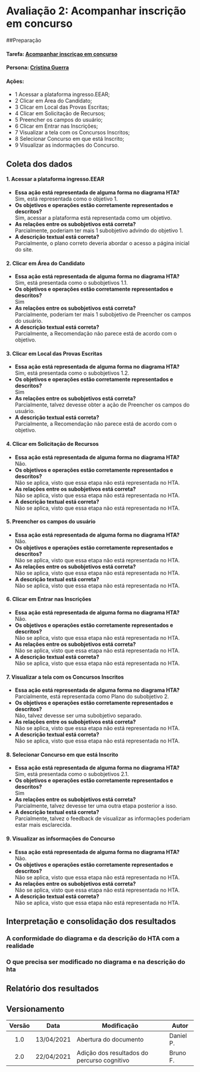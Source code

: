 # Avaliação 2: Acompanhar inscrição em concurso

##Preparação
#### Tarefa: [Acompanhar inscriçao em concurso](../../../../analise-de-requisitos/analise-de-tarefas/#acompanhar-inscricao-em-concurso)
#### Persona: [Cristina Guerra](../../../../analise-de-requisitos/personas/#cristina-guerra)

#### Ações:
- 1 Acessar a plataforma ingresso.EEAR;
- 2 Clicar em Área do Candidato;
- 3 Clicar em Local das Provas Escritas;
- 4 Clicar em Solicitação de Recursos;
- 5 Preencher os campos do usuário;
- 6 Clicar em Entrar nas Inscrições;
- 7 Visualizar a tela com os Concursos Inscritos;
- 8 Selecionar Concurso em que está Inscrito;
- 9 Visualizar as indormações do Concurso.

## Coleta dos dados

#### 1. Acessar a plataforma ingresso.EEAR
- **Essa ação está representada de alguma forma no diagrama HTA?**<br> Sim, está representada como o objetivo 1.
- **Os objetivos e operações estão corretamente representados e descritos?**<br> Sim, acessar a plataforma está representada como um objetivo.
- **As relações entre os subobjetivos está correta?**<br> Parcialmente, poderiam ter mais 1 subobjetivo advindo do objetivo 1.
- **A descrição textual está correta?**<br> Parcialmente, o plano correto deveria abordar o acesso a página inicial do site. 

#### 2. Clicar em Área do Candidato
- **Essa ação está representada de alguma forma no diagrama HTA?**<br> Sim, está presentada como o subobjetivos 1.1.
- **Os objetivos e operações estão corretamente representados e descritos?**<br> Sim
- **As relações entre os subobjetivos está correta?**<br> Parcialmente, poderiam ter mais 1 subobjetivo de Preencher os campos do usuário.
- **A descrição textual está correta?**<br> Parcialmente, a Recomendação não parece está de acordo com o objetivo. 

#### 3. Clicar em Local das Provas Escritas
- **Essa ação está representada de alguma forma no diagrama HTA?**<br> Sim, está presentada como o subobjetivos 1.2.
- **Os objetivos e operações estão corretamente representados e descritos?**<br> Sim
- **As relações entre os subobjetivos está correta?**<br> Parcialmente, talvez devesse obter a ação de Preencher os campos do usuário.
- **A descrição textual está correta?**<br> Parcialmente, a Recomendação não parece está de acordo com o objetivo. 

#### 4. Clicar em Solicitação de Recursos
- **Essa ação está representada de alguma forma no diagrama HTA?**<br> Não.
- **Os objetivos e operações estão corretamente representados e descritos?**<br> Não se aplica, visto que essa etapa não está representada no HTA.
- **As relações entre os subobjetivos está correta?**<br> Não se aplica, visto que essa etapa não está representada no HTA.
- **A descrição textual está correta?**<br> Não se aplica, visto que essa etapa não está representada no HTA.

#### 5. Preencher os campos do usuário
- **Essa ação está representada de alguma forma no diagrama HTA?**<br> Não.
- **Os objetivos e operações estão corretamente representados e descritos?**<br> Não se aplica, visto que essa etapa não está representada no HTA.
- **As relações entre os subobjetivos está correta?**<br> Não se aplica, visto que essa etapa não está representada no HTA.
- **A descrição textual está correta?**<br> Não se aplica, visto que essa etapa não está representada no HTA.

#### 6. Clicar em Entrar nas Inscrições
- **Essa ação está representada de alguma forma no diagrama HTA?**<br> Não.
- **Os objetivos e operações estão corretamente representados e descritos?**<br> Não se aplica, visto que essa etapa não está representada no HTA.
- **As relações entre os subobjetivos está correta?**<br> Não se aplica, visto que essa etapa não está representada no HTA.
- **A descrição textual está correta?**<br> Não se aplica, visto que essa etapa não está representada no HTA.


#### 7. Visualizar a tela com os Concursos Inscritos
- **Essa ação está representada de alguma forma no diagrama HTA?**<br> Parcialmente, está representada como Plano do subobjetivo 2.
- **Os objetivos e operações estão corretamente representados e descritos?**<br> Não, talvez devesse ser uma subobjetivo separado.
- **As relações entre os subobjetivos está correta?**<br> Não se aplica, visto que essa etapa não está representada no HTA.
- **A descrição textual está correta?**<br> Não se aplica, visto que essa etapa não está representada no HTA.


#### 8. Selecionar Concurso em que está Inscrito
- **Essa ação está representada de alguma forma no diagrama HTA?**<br> Sim, está presentada como o subobjetivos 2.1.
- **Os objetivos e operações estão corretamente representados e descritos?**<br> Sim
- **As relações entre os subobjetivos está correta?**<br> Parcialmente, talvez devesse ter uma outra etapa posterior a isso.
- **A descrição textual está correta?**<br> Parcialmente, talvez o feedback de visualizar as informações poderiam estar mais esclarecida.

#### 9. Visualizar as infsormações do Concurso
- **Essa ação está representada de alguma forma no diagrama HTA?**<br> Não.
- **Os objetivos e operações estão corretamente representados e descritos?**<br> Não se aplica, visto que essa etapa não está representada no HTA.
- **As relações entre os subobjetivos está correta?**<br> Não se aplica, visto que essa etapa não está representada no HTA.
- **A descrição textual está correta?**<br> Não se aplica, visto que essa etapa não está representada no HTA.

## Interpretação e consolidação dos resultados

### A conformidade do diagrama e da descrição do HTA com a realidade

### O que precisa ser modificado no diagrama e na descrição do hta

## Relatório dos resultados

## Versionamento
|Versão|Data|Modificação|Autor|
|:-:|--|--|--|
|1.0|13/04/2021|Abertura do documento|Daniel P.|
|2.0|22/04/2021|Adição dos resultados do percurso cognitivo|Bruno F.|

